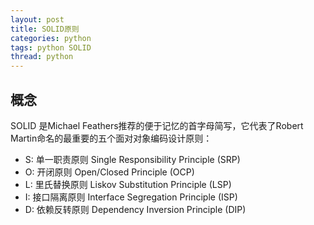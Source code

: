 ```yaml
---
layout: post
title: SOLID原则
categories: python
tags: python SOLID
thread: python
---
```

## 概念
SOLID 是Michael Feathers推荐的便于记忆的首字母简写，它代表了Robert Martin命名的最重要的五个面对对象编码设计原则：

* S: 单一职责原则 Single Responsibility Principle (SRP)
* O: 开闭原则 Open/Closed Principle (OCP)
* L: 里氏替换原则 Liskov Substitution Principle (LSP)
* I: 接口隔离原则 Interface Segregation Principle (ISP)
* D: 依赖反转原则 Dependency Inversion Principle (DIP)

